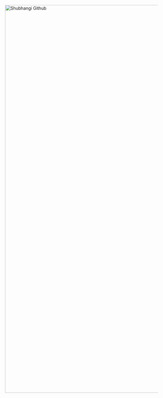 <img width="1280" alt="Shubhangi Github" src="https://user-images.githubusercontent.com/123619700/236662364-97c56efe-48c3-4dcd-84ec-1a74b94f3588.png">

<!--
**Shubhangi0308/Shubhangi0308** is a ✨ _special_ ✨ repository because its `README.md` (this file) appears on your GitHub profile.



Here are some ideas to get you started:

- 🔭 I’m currently working on ...
- 🌱 I’m currently learning ...
- 👯 I’m looking to collaborate on ...
- 🤔 I’m looking for help with ...
- 💬 Ask me about ...
- 📫 How to reach me: ...
- 😄 Pronouns: ...
- ⚡ Fun fact: ...
-->

